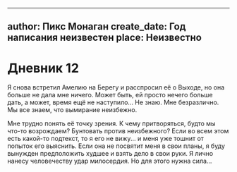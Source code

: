 
---
author: Пикс Монаган
create_date: Год написания неизвестен
place: Неизвестно
---

# Дневник 12


Я снова встретил Амелию на Берегу и расспросил её о Выходе, но она больше не дала мне ничего. Может быть, ей просто нечего больше дать, а может, время ещё не наступило... Не знаю. Мне безразлично. Мы все знаем, что вымирание неизбежно.


Мне трудно понять её точку зрения. К чему притворяться, будто мы что-то возрождаем? Бунтовать против неизбежного? Если во всем этом есть какой-то подтекст, то я его не вижу... и меня уже тошнит от попыток его выяснить. Если она не посвятит меня в свои планы, я буду вынужден предположить худшее и взять дело в свои руки. Я лично нанесу человечеству удар милосердия. Но для этого нужна сила...




